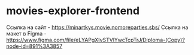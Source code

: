 # movies-explorer-frontend

Ссылка на сайт - https://minartkys.movie.nomoreparties.sbs/
Ссылка на макет в Figma - https://www.figma.com/file/eLYAPgXIvSTVlYwcTcpTrJ/Diploma-(Copy)?node-id=891%3A3857

